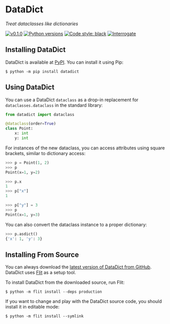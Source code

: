 # DataDict

_Treat dataclasses like dictionaries_

[![v0.1.0](https://img.shields.io/pypi/v/datadict.svg)](https://pypi.org/project/datadict/)
[![Python versions](https://img.shields.io/pypi/pyversions/datadict.svg)](https://pypi.org/project/datadict/)
[![Code style: black](https://img.shields.io/badge/code%20style-black-000000.svg)](https://github.com/psf/black)
[![Interrogate](https://raw.githubusercontent.com/gahjelle/datadict/master/interrogate_badge.svg)](https://interrogate.readthedocs.io/)


## Installing DataDict

DataDict is available at [PyPI](https://pypi.org/project/datadict/). You can install it using Pip:

    $ python -m pip install datadict


## Using DataDict

You can use a DataDict `dataclass` as a drop-in replacement for `dataclasses.dataclass` in the standard library:

```python
from datadict import dataclass

@dataclass(order=True)
class Point:
    x: int
    y: int
```

For instances of the new dataclass, you can access attributes using square brackets, similar to dictionary access:

```python
>>> p = Point(1, 2)
>>> p
Point(x=1, y=2)

>>> p.x
1
>>> p["x"]
1

>>> p["y"] = 3
>>> p
Point(x=1, y=3)
```

You can also convert the dataclass instance to a proper dictionary:

```python
>>> p.asdict()
{'x': 1, 'y': 3}
```


## Installing From Source

You can always download the [latest version of DataDict from GitHub](https://github.com/gahjelle/datadict). DataDict uses [Flit](https://flit.readthedocs.io/) as a setup tool.

To install DataDict from the downloaded source, run Flit:

    $ python -m flit install --deps production

If you want to change and play with the DataDict source code, you should install it in editable mode:

    $ python -m flit install --symlink